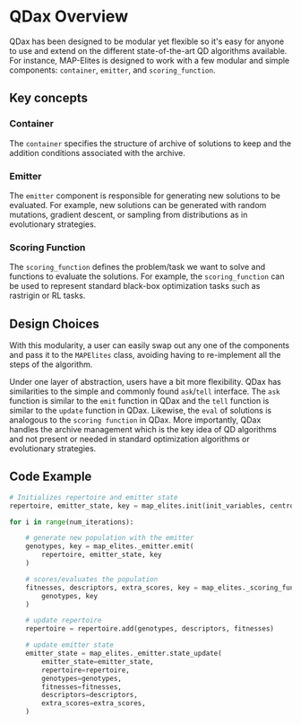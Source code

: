 # QDax Overview

QDax has been designed to be modular yet flexible so it's easy for anyone to use and extend on the different state-of-the-art QD algorithms available.
For instance, MAP-Elites is designed to work with a few modular and simple components: `container`, `emitter`, and `scoring_function`.

## Key concepts
### Container
The `container` specifies the structure of archive of solutions to keep and the addition conditions associated with the archive.

### Emitter
The `emitter` component is responsible for generating new solutions to be evaluated. For example, new solutions can be generated with random mutations, gradient descent, or sampling from distributions as in evolutionary strategies.

### Scoring Function
The `scoring_function` defines the problem/task we want to solve and functions to evaluate the solutions. For example, the `scoring_function` can be used to represent standard black-box optimization tasks such as rastrigin or RL tasks.

## Design Choices
With this modularity, a user can easily swap out any one of the components and pass it to the `MAPElites` class, avoiding having to re-implement all the steps of the algorithm.

Under one layer of abstraction, users have a bit more flexibility. QDax has similarities to the simple and commonly found `ask`/`tell` interface. The `ask` function is similar to the `emit` function in QDax and the `tell` function is similar to the `update` function in QDax. Likewise, the `eval` of solutions is analogous to the `scoring function` in QDax.
More importantly, QDax handles the archive management which is the key idea of QD algorithms and not present or needed in standard optimization algorithms or evolutionary strategies.

## Code Example
```python
# Initializes repertoire and emitter state
repertoire, emitter_state, key = map_elites.init(init_variables, centroids, key)

for i in range(num_iterations):

    # generate new population with the emitter
    genotypes, key = map_elites._emitter.emit(
        repertoire, emitter_state, key
    )

    # scores/evaluates the population
    fitnesses, descriptors, extra_scores, key = map_elites._scoring_function(
        genotypes, key
    )

    # update repertoire
    repertoire = repertoire.add(genotypes, descriptors, fitnesses)

    # update emitter state
    emitter_state = map_elites._emitter.state_update(
        emitter_state=emitter_state,
        repertoire=repertoire,
        genotypes=genotypes,
        fitnesses=fitnesses,
        descriptors=descriptors,
        extra_scores=extra_scores,
    )
```
